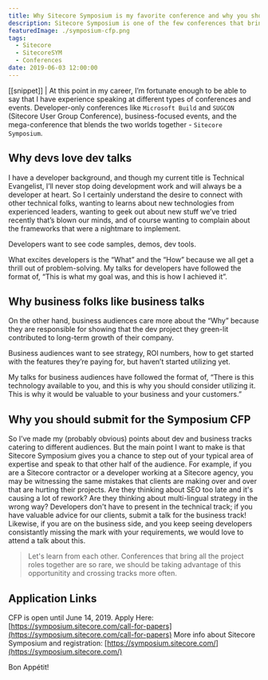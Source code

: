 ```yaml
---
title: Why Sitecore Symposium is my favorite conference and why you should apply for the Call For Papers
description: Sitecore Symposium is one of the few conferences that brings both, developers and business audiences, together, giving us the opportunity to present to and learn from each other.
featuredImage: ./symposium-cfp.png
tags:
  - Sitecore
  - SitecoreSYM
  - Conferences
date: 2019-06-03 12:00:00
---
```


[[snippet]]
| At this point in my career, I’m fortunate enough to be able to say that I have experience speaking at different types of conferences and events. Developer-only conferences like `Microsoft Build` and `SUGCON` (Sitecore User Group Conference), business-focused events, and the mega-conference that blends the two worlds together - `Sitecore Symposium`.

## Why devs love dev talks
I have a developer background, and though my current title is Technical Evangelist, I’ll never stop doing development work and will always be a developer at heart. So I certainly understand the desire to connect with other technical folks, wanting to learns about new technologies from experienced leaders, wanting to geek out about new stuff we’ve tried recently that’s blown our minds, and of course wanting to complain about the frameworks that were a nightmare to implement.

Developers want to see code samples, demos, dev tools.

What excites developers is the “What” and the “How” because we all get a thrill out of problem-solving. My talks for developers have followed the format of, “This is what my goal was, and this is how I achieved it”.


## Why business folks like business talks
On the other hand, business audiences care more about the “Why” because they are responsible for showing that the dev project they green-lit contributed to long-term growth of their company.

Business audiences want to see strategy, ROI numbers, how to get started with the features they’re paying for, but haven’t started utilizing yet.

My talks for business audiences have followed the format of, “There is this technology available to you, and this is why you should consider utilizing it. This is why it would be valuable to your business and your customers.”


## Why you should submit for the Symposium CFP
So I’ve made my (probably obvious) points about dev and business tracks catering to different audiences. But the main point I want to make is that Sitecore Symposium gives you a chance to step out of your typical area of expertise and speak to that other half of the audience. For example, if you are a Sitecore contractor or a developer working at a Sitecore agency, you may be witnessing the same mistakes that clients are making over and over that are hurting their projects. Are they thinking about SEO too late and it's causing a lot of rework? Are they thinking about multi-lingual strategy in the wrong way? Developers don't have to present in the technical track; if you have valuable advice for our clients, submit a talk for the business track! Likewise, if you are on the business side, and you keep seeing developers consistantly missing the mark with your requirements, we would love to attend a talk about this.

> Let's learn from each other. Conferences that bring all the project roles together are so rare, we should be taking advantage of this opportunitity and crossing tracks more often.

## Application Links
CFP is open until June 14, 2019. Apply Here: [https://symposium.sitecore.com/call-for-papers](https://symposium.sitecore.com/call-for-papers)
More info about Sitecore Symposium and registration: [https://symposium.sitecore.com/](https://symposium.sitecore.com/)

Bon Appétit!
